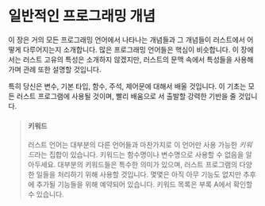 # 일반적인 프로그래밍 개념

이 장은 거의 모든 프로그래밍 언어에서 나타나는 개념들과 그 개념들이
러스트에서 어떻게 다루어지는지 소개합니다. 많은 프로그래밍 언어들은 
핵심이 비슷합니다. 이 장에서는 러스트 고유의 특성은 소개하지 않겠지만,
러스트의 문맥 속에서 특성들을 사용해가며
관례 또한 설명할 것입니다.

특히 당신은 변수, 기본 타입, 함수, 주석,
제어문에 대해서 배울 것입니다. 이 기초는 모든 러스트 프로그램에 사용될 것이며, 빨리 배움으로
서 출발할 강력한 기반을 줄 것입니다.

> #### 키워드
>
> 러스트 언어는 대부분의 다른 언어들과 마찬가지로
> 이 언어만 사용 가능한 *키워드*라는 집합이 있습니다. 키워드는
> 함수명이나 변수명으로 사용할 수 없음을 알아두세요. 대부분의 키워드들은
> 특수한 의미가 있으며, 러스트 프로그램의 다양한 일들을 처리하기 위해 사용할
> 것입니다. 몇몇은 아직 아무 기능도 없지만
> 추후에 추가될 기능들을 위해 예약되어 있습니다. 키워드
> 목록은 부록 A에서 확인할 수 있습니다.
